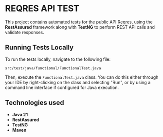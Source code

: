 # REQRES API TEST
This project contains automated tests for the public API [Reqres](https://reqres.in/), using the **RestAssured** framework along with **TestNG** to perform REST API calls and validate responses.

## Running Tests Locally

To run the tests locally, navigate to the following file:

`src/test/java/functional/FunctionalTest.java`

Then, execute the `FunctionalTest.java` class. You can do this either through your IDE by right-clicking on the class and selecting "Run", or by using a command line interface if configured for Java execution.

## Technologies used

- **Java 21**
- **RestAssured**
- **TestNG**
- **Maven**
